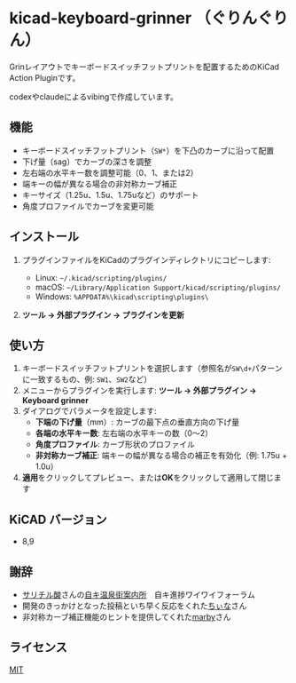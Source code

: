 # kicad-keyboard-grinner （ぐりんぐりん）

Grinレイアウトでキーボードスイッチフットプリントを配置するためのKiCad Action Pluginです。

codexやclaudeによるvibingで作成しています。

## 機能

* キーボードスイッチフットプリント（`SW*`）を下凸のカーブに沿って配置
* 下げ量（sag）でカーブの深さを調整
* 左右端の水平キー数を調整可能（0、1、または2）
* 端キーの幅が異なる場合の非対称カーブ補正
* キーサイズ（1.25u、1.5u、1.75uなど）のサポート
* 角度プロファイルでカーブを変更可能

## インストール

1. プラグインファイルをKiCadのプラグインディレクトリにコピーします:
   * Linux: `~/.kicad/scripting/plugins/`
   * macOS: `~/Library/Application Support/kicad/scripting/plugins/`
   * Windows: `%APPDATA%\kicad\scripting\plugins\`

2. **ツール → 外部プラグイン → プラグインを更新**

## 使い方

1. キーボードスイッチフットプリントを選択します（参照名が`SW\d+`パターンに一致するもの、例: `SW1`、`SW2`など）
2. メニューからプラグインを実行します: **ツール → 外部プラグイン → Keyboard grinner**
3. ダイアログでパラメータを設定します:
   * **下端の下げ量**（mm）: カーブの最下点の垂直方向の下げ量
   * **各端の水平キー数**: 左右端の水平キーの数（0〜2）
   * **角度プロファイル**: カーブ形状のプロファイル
   * **非対称カーブ補正**: 端キーの幅が異なる場合の補正を有効化（例: 1.75u + 1.0u）
4. **適用**をクリックしてプレビュー、または**OK**をクリックして適用して閉じます

## KiCAD バージョン

* 8,9

## 謝辞

* [サリチル酸](https://x.com/Salicylic_acid3)さんの[自キ温泉街案内所](https://discord.com/invite/xytwFtmvct)　自キ進捗ワイワイフォーラム
* 開発のきっかけとなった投稿といち早く反応をくれた[ちぃな](https://x.com/on_8va_bassa)さん
* 非対称カーブ補正機能のヒントを提供してくれた[marby](https://github.com/marby3)さん

## ライセンス

[MIT](./LICENSE)
